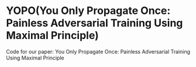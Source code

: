 # YOPO(You Only Propagate Once: Painless Adversarial Training Using Maximal Principle)
Code for our paper: You Only Propagate Once: Painless Adversarial Training Using Maximal Principle
